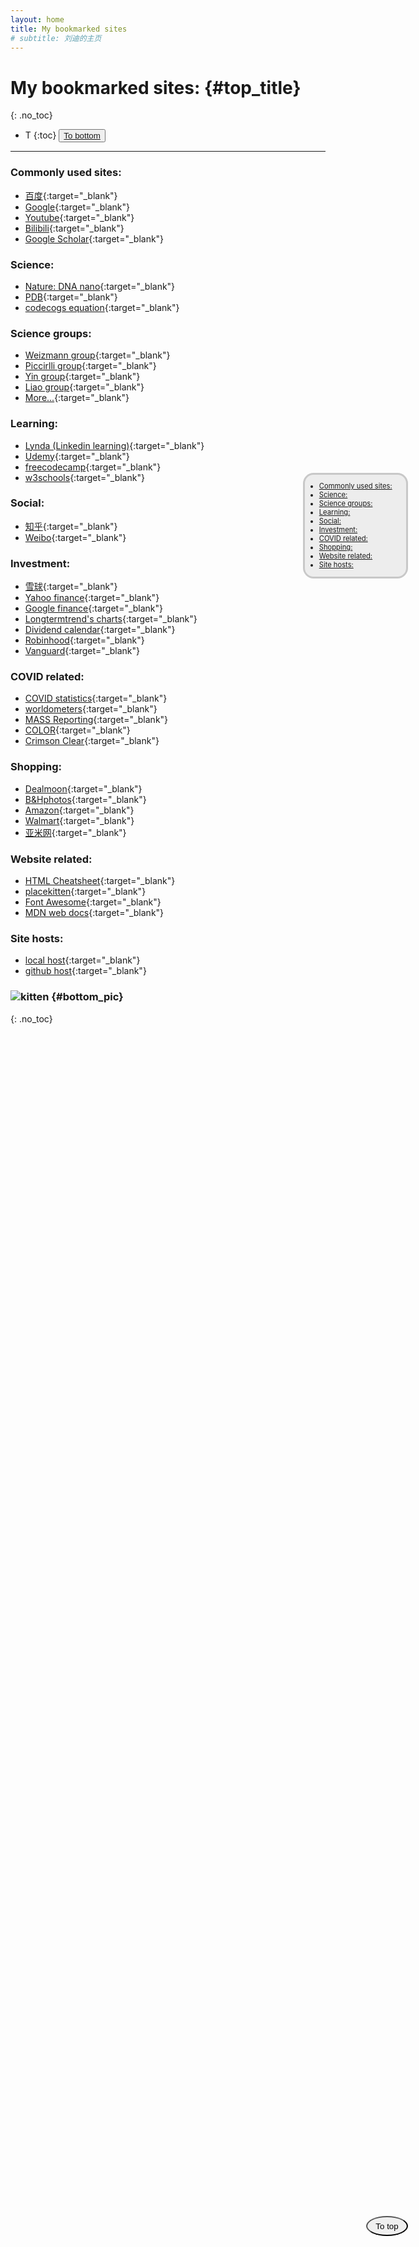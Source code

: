 ```yaml
---
layout: home
title: My bookmarked sites
# subtitle: 刘迪的主页
---
```

# <i class="far fa-bookmark"></i> My bookmarked sites: {#top_title}
{: .no_toc}

- T
{:toc}
<button>[To bottom](#bottom_pic)</button>

<a href="#top_title">
    <button style="position: fixed; top: 90%; right: 10%; border-radius: 50%; padding: 0.5em 1em;"><i class="fas fa-sync"></i> To top</button>
</a>

---

### <i class="fab fa-angellist"></i> Commonly used sites:
- [百度](http://www.baidu.com/){:target="_blank"}
- [Google](https://www.google.com/){:target="_blank"}
- [Youtube](https://www.youtube.com/){:target="_blank"}
- [Bilibili](https://www.bilibili.com/){:target="_blank"}
- [Google Scholar](https://scholar.google.com/schhp?hl=en&as_sdt=0,14){:target="_blank"}  


### <i class="fas fa-dna"></i> Science:
- [Nature: DNA nano](https://www.nature.com/subjects/dna-nanotechnology){:target="_blank"}  
- [PDB](https://www.rcsb.org/){:target="_blank"}  
- [codecogs equation](https://codecogs.com/latex/eqneditor.php){:target="_blank"}

### <i class="fas fa-user-astronaut"></i> Science groups:
- [Weizmann group](https://www.weizmann-group.com/){:target="_blank"}
- [Piccirlli group](https://voices.uchicago.edu/piccirillilab/lab-members/){:target="_blank"}
- [Yin group](https://yin.hms.harvard.edu/publications.html){:target="_blank"}
- [Liao group](https://liao.hms.harvard.edu/documentation){:target="_blank"}
- [More...](#){:target="_blank"}

### <i class="fas fa-user-graduate"></i> Learning:
- [Lynda (Linkedin learning)](https://www.linkedin.com/learning/){:target="_blank"}
- [Udemy](https://www.udemy.com/){:target="_blank"}  
- [freecodecamp](https://www.freecodecamp.org/learn/){:target="_blank"}  
- [w3schools](https://www.w3schools.com/python/default.asp){:target="_blank"}  

### <i class="fas fa-users"></i> Social:
- [知乎](https://www.zhihu.com/){:target="_blank"}
- [Weibo](http://weibo.com/){:target="_blank"}  

### <i class="fa fa-university" aria-hidden="true"></i> Investment:
- [雪球](https://xueqiu.com/){:target="_blank"}
- [Yahoo finance](https://finance.yahoo.com/){:target="_blank"}
- [Google finance](https://www.google.com/finance/){:target="_blank"}
- [Longtermtrend's charts](https://www.longtermtrends.net/stocks-to-real-estate-ratio/){:target="_blank"}
- [Dividend calendar](https://www.nasdaq.com/market-activity/dividends){:target="_blank"}
- [Robinhood](https://robinhood.com/){:target="_blank"}
- [Vanguard](https://investor.vanguard.com/home){:target="_blank"}  

### <i class="fas fa-ambulance"></i> COVID related:
- [COVID statistics](https://coronavirus.1point3acres.com/zh){:target="_blank"}
- [worldometers](https://www.worldometers.info/coronavirus/){:target="_blank"}
- [MASS Reporting](https://www.mass.gov/info-details/covid-19-response-reporting){:target="_blank"}
- [COLOR](https://home.color.com/covid/activation/ready-to-activate){:target="_blank"}
- [Crimson Clear](https://crimsonclear.harvard.edu/harvard/start){:target="_blank"}  

### <i class="fas fa-shopping-cart"></i> Shopping:
- [Dealmoon](http://www.dealmoon.com/cn/){:target="_blank"}
- [B&Hphotos](https://www.bhphotovideo.com/){:target="_blank"}  
- [Amazon](https://www.amazon.com/){:target="_blank"}  
- [Walmart](https://www.walmart.com/){:target="_blank"}  
- [亚米网](https://www.yamibuy.com/zh){:target="_blank"}  

### <i class="fab fa-html5"></i> Website related:
- [HTML Cheatsheet](https://htmlcheatsheet.com/){:target="_blank"}  
- [placekitten](http://placekitten.com/){:target="_blank"}
- [Font Awesome](https://fontawesome.com/icons?d=gallery&m=free){:target="_blank"}
- [MDN web docs](https://developer.mozilla.org/en-US/){:target="_blank"}

### <i class="fas fa-door-open"></i> Site hosts:
- [local host](http://localhost:4000/){:target="_blank"}
- [github host](https://liudidna.github.io){:target="_blank"}  
 
### ![kitten](http://placekitten.com/g/1099/150) {#bottom_pic}
{: .no_toc}

<ul
  style="
    position: fixed;
    top: 20%;
    right: 10%;
    padding: 1em 2em;
    background-color: rgba(100, 100, 100, 0.1);
    border-radius: 10%;
    font-size: 0.8em;
    border-style: solid;
    border-color: rgba(55, 55, 55, 0.2);
  "
>
  <li>
    <a href="#-commonly-used-sites"
      ><i class="fab fa-angellist"></i> Commonly used sites:</a
    >
  </li>
  <li>
    <a href="#-science"><i class="fas fa-dna"></i> Science:</a>
  </li>
  <li>
    <a href="#-science-groups"
      ><i class="fas fa-user-astronaut"></i> Science groups:</a
    >
  </li>
  <li>
    <a href="#-learning"><i class="fas fa-user-graduate"></i> Learning:</a>
  </li>
  <li>
    <a href="#-social"><i class="fas fa-users"></i> Social:</a>
  </li>
  <li>
    <a href="#-investment"
      ><i class="fa fa-university" aria-hidden="true"></i> Investment:</a
    >
  </li>
  <li>
    <a href="#-covid-related"
      ><i class="fas fa-ambulance"></i> COVID related:</a
    >
  </li>
  <li>
    <a href="#-shopping"><i class="fas fa-shopping-cart"></i> Shopping:</a>
  </li>
  <li>
    <a href="#-website-related"
      ><i class="fab fa-html5"></i> Website related:</a
    >
  </li>
  <li>
    <a href="#-site-hosts"><i class="fas fa-door-open"></i> Site hosts:</a>
  </li>
</ul>
